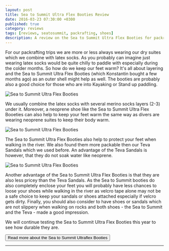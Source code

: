 ```yaml
---
layout: post
title: Sea to Summit Ultra Flex Booties Review
date: 2016-03-23 07:30:00 +0300
published: true
category: reviews
tags: [reviews, seatosummit, packrafting, shoes]
description: A review on the Sea to Summit Ultra Flex Booties for packrafting or Kayaking
---
```

For our packrafting trips we are more or less always wearing our dry suites which we combine with latex socks. As you probably can imagine just wearing latex socks would be quite chilly to paddle with especially during the colder months. So how do we keep our feet warm? It's all about layering and the Sea to Summit Ultra Flex Booties (which Konstantin bought a few months ago) as an outer shell might help as well. The booties are probably also a good choice for those who are into Kayaking or Stand up paddling.
   
![Sea to Summit Ultra Flex Booties](https://farm2.staticflickr.com/1624/25841666865_141d7f355a_b.jpg "Sea to Summit Ultra Flex Booties")

<!--more-->

We usually combine the latex socks with several merino socks layers (2-3) under it. Moreover, a neoprene shoe like the Sea to Summit Ultra Flex Booeties can also help to keep your feet warm the same way as divers are wearing neoprene suites to keep their body warm.
   
![Sea to Summit Ultra Flex Booties](https://farm2.staticflickr.com/1455/25746566141_e38526eca2_b.jpg "Sea to Summit Ultra Flex Booties")
   
The Sea to Summit Ultra Flex Booties also help to protect your feet when walking in the river. We also found them more packable then our Teva Sandals which we used before. An advantage of the Teva Sandals is however, that they do not soak water like neoprene.
   
![Sea to Summit Ultra Flex Booties](https://farm2.staticflickr.com/1577/25275264374_c4ee457d72_b.jpg "Sea to Summit Ultra Flex Booties")
   
Another advantage of the Sea to Summit Ultra Flex Booties is that they are also less pricey than the Teva Sandals. As the Sea to Summit booties do also completely enclose your feet you will probably have less chances to loose your shoes while walking in the river as velcro tape alone may not be a safe choice to keep your sandals or shoes attached especially if velcro gets dirty. Finally, you should also consider to have shoes or sandals which are not slippery when walking on rocks and both shoes - the Sea to Summit and the Teva - made a good impression.

We will continue testing the Sea to Summit Ultra Flex Booties this year to see how durable they are.

<a href="https://www.rei.com/product/883302/sea-to-summit-ultra-flex-water-booties"><button type="button" class="btn btn-danger">Read more about the Sea to Summit Ultraflex Booties</button></a> 

---

<script type="text/javascript">
amzn_assoc_placement = "adunit0";
amzn_assoc_search_bar = "false";
amzn_assoc_tracking_id = "hikeve-20";
amzn_assoc_search_bar_position = "top";
amzn_assoc_ad_mode = "search";
amzn_assoc_ad_type = "smart";
amzn_assoc_marketplace = "amazon";
amzn_assoc_region = "US";
amzn_assoc_title = "Water Sports Boot Suggestions";
amzn_assoc_default_search_phrase = "sea to summit booties";
amzn_assoc_default_category = "All";
amzn_assoc_linkid = "0b60dd3a4d9005ae2f2639b410692f9a";
</script>
<script src="//z-na.amazon-adsystem.com/widgets/onejs?MarketPlace=US"></script>
